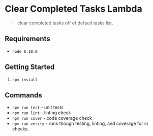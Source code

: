 # Clear Completed Tasks Lambda

> clear completed tasks off of default tasks list.

## Requirements

- `node 8.10.0`

## Getting Started

1. `npm install`

## Commands

- `npm run test` - unit tests
- `npm run lint` - linting check
- `npm run cover` - code coverage check 
- `npm run verify` - runs though testing, linting, and coverage for ci checks.